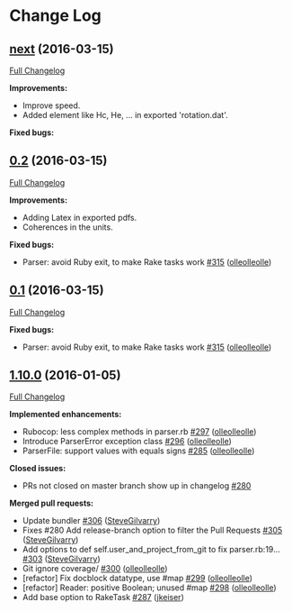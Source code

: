 # Change Log

## [next](https://github.com/LabMagUBO/AnalyseVSM) (2016-03-15)
[Full Changelog](https://github.com/skywinder/github-changelog-generator/compare/1.10.0...1.10.1)

**Improvements:**

- Improve speed.
- Added element like Hc, He, ... in exported 'rotation.dat'.

**Fixed bugs:**


## [0.2](https://github.com/LabMagUBO/AnalyseVSM) (2016-03-15)
[Full Changelog](https://github.com/skywinder/github-changelog-generator/compare/1.10.0...1.10.1)

**Improvements:**

- Adding Latex in exported pdfs.
- Coherences in the units.

**Fixed bugs:**

- Parser: avoid Ruby exit, to make Rake tasks work [\#315](https://github.com/skywinder/github-changelog-generator/pull/315) ([olleolleolle](https://github.com/olleolleolle))


## [0.1](https://github.com/LabMagUBO/AnalyseVSM) (2016-03-15)
[Full Changelog](https://github.com/skywinder/github-changelog-generator/compare/1.10.0...1.10.1)

**Fixed bugs:**

- Parser: avoid Ruby exit, to make Rake tasks work [\#315](https://github.com/skywinder/github-changelog-generator/pull/315) ([olleolleolle](https://github.com/olleolleolle))

## [1.10.0](https://github.com/skywinder/github-changelog-generator/tree/1.10.0) (2016-01-05)
[Full Changelog](https://github.com/skywinder/github-changelog-generator/compare/1.9.0...1.10.0)

**Implemented enhancements:**

- Rubocop: less complex methods in parser.rb [\#297](https://github.com/skywinder/github-changelog-generator/pull/297) ([olleolleolle](https://github.com/olleolleolle))
- Introduce ParserError exception class [\#296](https://github.com/skywinder/github-changelog-generator/pull/296) ([olleolleolle](https://github.com/olleolleolle))
- ParserFile: support values with equals signs [\#285](https://github.com/skywinder/github-changelog-generator/pull/285) ([olleolleolle](https://github.com/olleolleolle))

**Closed issues:**

- PRs not closed on master branch show up in changelog [\#280](https://github.com/skywinder/github-changelog-generator/issues/280)

**Merged pull requests:**

- Update bundler [\#306](https://github.com/skywinder/github-changelog-generator/pull/306) ([SteveGilvarry](https://github.com/SteveGilvarry))
- Fixes \#280 Add release-branch option to filter the Pull Requests [\#305](https://github.com/skywinder/github-changelog-generator/pull/305) ([SteveGilvarry](https://github.com/SteveGilvarry))
- Add options to def self.user\_and\_project\_from\_git to fix parser.rb:19… [\#303](https://github.com/skywinder/github-changelog-generator/pull/303) ([SteveGilvarry](https://github.com/SteveGilvarry))
- Git ignore coverage/ [\#300](https://github.com/skywinder/github-changelog-generator/pull/300) ([olleolleolle](https://github.com/olleolleolle))
- \[refactor\] Fix docblock datatype, use \#map [\#299](https://github.com/skywinder/github-changelog-generator/pull/299) ([olleolleolle](https://github.com/olleolleolle))
- \[refactor\] Reader: positive Boolean; unused \#map [\#298](https://github.com/skywinder/github-changelog-generator/pull/298) ([olleolleolle](https://github.com/olleolleolle))
- Add base option to RakeTask [\#287](https://github.com/skywinder/github-changelog-generator/pull/287) ([jkeiser](https://github.com/jkeiser))
